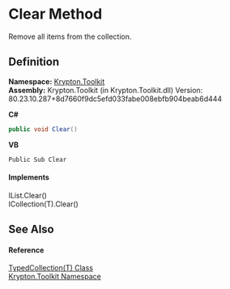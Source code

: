 # Clear Method


Remove all items from the collection.



## Definition
**Namespace:** <a href="79d2eac2-21f4-54ff-7552-b20c33c30600.md">Krypton.Toolkit</a>  
**Assembly:** Krypton.Toolkit (in Krypton.Toolkit.dll) Version: 80.23.10.287+8d7660f9dc5efd033fabe008ebfb904beab6d444

**C#**
``` C#
public void Clear()
```
**VB**
``` VB
Public Sub Clear
```



#### Implements
IList.Clear()  
ICollection(T).Clear()  


## See Also


#### Reference
<a href="4026dc89-2502-ffa8-c767-a8aaea23623e.md">TypedCollection(T) Class</a>  
<a href="79d2eac2-21f4-54ff-7552-b20c33c30600.md">Krypton.Toolkit Namespace</a>  
